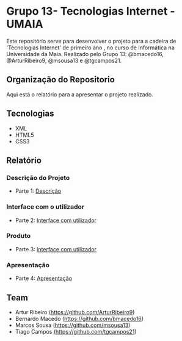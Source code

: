 # Grupo 13- Tecnologias Internet - UMAIA

Este repositório serve para desenvolver o projeto para a cadeira de 'Tecnologias Internet' de primeiro ano , no curso de Informática na Universidade da Maia. Realizado pelo Grupo 13: @bmacedo16, @ArturRibeiro9, @msousa13 e @tgcampos21.

## Organização do Repositorio

Aqui está o relatório para a apresentar o projeto realizado.

## Tecnologias

* XML
* HTML5
* CSS3
      
## Relatório

### Descrição do Projeto
* Parte 1: [Descrição](doc/Parte1.md)
### Interface com o utilizador
* Parte 2: [Interface com utilizador](doc/Parte2.md)
### Produto
* Parte 3: [Interface com utilizador](doc/Parte3.md)
### Apresentação
* Parte 4: [Apresentação](TI.pdf)

## Team
* Artur Ribeiro (https://github.com/ArturRibeiro9)
* Bernardo Macedo (https://github.com/bmacedo16)
* Marcos Sousa (https://github.com/msousa13)
* Tiago Campos (https://github.com/tgcampos21)


  
